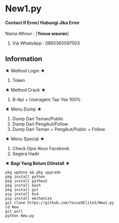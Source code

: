 # New1.py
#### Contact If Error/ Hubungi Jika Error
>
Nama Athour : [**Yosua wauran**]

>
1. Via WhatsApp : 0895360097503
>

## Information
★ Method Login ★
>
1. Token
>
★ Method Crack ★
>
1. B-Api + Useragent Tap Yes 100%
>
★ Menu Dump ★
>
1. Dump Dari Teman/Public
2. Dump Dari Pengikut/Follow
3. Dump Dari Teman + Pengikut/Public + Follow
>
★ Menu Special ★
1. Check Opsi Akun Facebook
2. Segera Hadir
>
**★ Bagi Yang Belum DiInstall ★**
>
```
pkg update && pkg upgrade
pkg install python
pkg install python2
pkg install bash
pkg install git
pip install bs4
pip install mechanize
git clone https://github.com/YosuaXElite3/New1.py
cd New
git pull
python New.py
```


